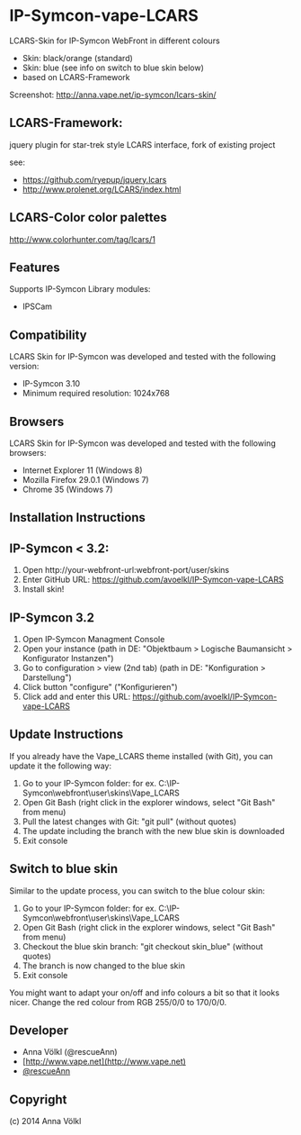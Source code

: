 IP-Symcon-vape-LCARS
===============
LCARS-Skin for IP-Symcon WebFront in different colours
* Skin: black/orange (standard)
* Skin: blue (see info on switch to blue skin below)
* based on LCARS-Framework

Screenshot:
http://anna.vape.net/ip-symcon/lcars-skin/

## LCARS-Framework:
jquery plugin for star-trek style LCARS interface, fork of existing project

see:
* https://github.com/ryepup/jquery.lcars
* http://www.prolenet.org/LCARS/index.html

## LCARS-Color color palettes
http://www.colorhunter.com/tag/lcars/1

Features
-------------
Supports IP-Symcon Library modules:
- IPSCam

Compatibility
-------------
LCARS Skin for IP-Symcon was developed and tested with the following version:
- IP-Symcon 3.10
- Minimum required resolution: 1024x768

Browsers
-------------
LCARS Skin for IP-Symcon was developed and tested with the following browsers:
- Internet Explorer 11 (Windows 8)
- Mozilla Firefox 29.0.1 (Windows 7)
- Chrome 35 (Windows 7)

Installation Instructions
-------------------------

## IP-Symcon < 3.2:
1. Open http://your-webfront-url:webfront-port/user/skins
2. Enter GitHub URL: https://github.com/avoelkl/IP-Symcon-vape-LCARS
3. Install skin!

## IP-Symcon 3.2
1. Open IP-Symcon Managment Console
2. Open your instance (path in DE: "Objektbaum > Logische Baumansicht > Konfigurator Instanzen")
3. Go to configuration > view (2nd tab) (path in DE: "Konfiguration > Darstellung")
4. Click button "configure" ("Konfigurieren")
5. Click add and enter this URL: https://github.com/avoelkl/IP-Symcon-vape-LCARS

Update Instructions
-------------------------
If you already have the Vape_LCARS theme installed (with Git), you can update it the following way:
1. Go to your IP-Symcon folder: for ex. C:\IP-Symcon\webfront\user\skins\Vape_LCARS
2. Open Git Bash (right click in the explorer windows, select "Git Bash" from menu)
3. Pull the latest changes with Git: "git pull" (without quotes)
4. The update including the branch with the new blue skin is downloaded
5. Exit console

Switch to blue skin
-------------------------
Similar to the update process, you can switch to the blue colour skin:

1. Go to your IP-Symcon folder: for ex. C:\IP-Symcon\webfront\user\skins\Vape_LCARS
2. Open Git Bash (right click in the explorer windows, select "Git Bash" from menu)
3. Checkout the blue skin branch: "git checkout skin_blue" (without quotes)
4. The branch is now changed to the blue skin
5. Exit console

You might want to adapt your on/off and info colours a bit so that it looks nicer.
Change the red colour from RGB 255/0/0 to 170/0/0.

Developer
---------
* Anna Völkl (@rescueAnn)
* [http://www.vape.net](http://www.vape.net)
* [@rescueAnn](https://twitter.com/rescueAnn)

Copyright
---------
(c) 2014 Anna Völkl
